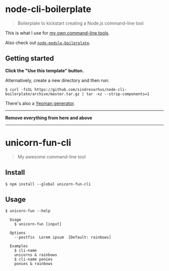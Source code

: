 # node-cli-boilerplate

> Boilerplate to kickstart creating a Node.js command-line tool

This is what I use for [my own command-line tools](https://www.npmjs.com/~sindresorhus).

Also check out [`node-module-boilerplate`](https://github.com/sindresorhus/node-module-boilerplate).

## Getting started

**Click the "Use this template" button.**

Alternatively, create a new directory and then run:

```
$ curl -fsSL https://github.com/sindresorhus/node-cli-boilerplate/archive/master.tar.gz | tar -xz --strip-components=1
```

There's also a [Yeoman generator](https://github.com/sindresorhus/generator-nm).


---

**Remove everything from here and above**

---

# unicorn-fun-cli

> My awesome command-line tool

## Install

```
$ npm install --global unicorn-fun-cli
```

## Usage

```
$ unicorn-fun --help

  Usage
    $ unicorn-fun [input]

  Options
    --postfix  Lorem ipsum  [Default: rainbows]

  Examples
    $ cli-name
    unicorns & rainbows
    $ cli-name ponies
    ponies & rainbows
```
